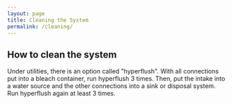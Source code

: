```yaml
---
layout: page
title: Cleaning the System
permalink: /cleaning/
---
```



## How to clean the system

Under utilities, there is an option called "hyperflush". With all connections put into a bleach container, run hyperflush 3 times. Then, put the intake into a water source and the other connections into a sink or disposal system. Run hyperflush again at least 3 times.
